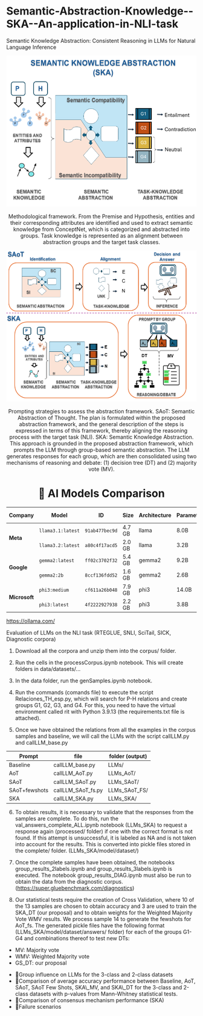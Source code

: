 # Semantic-Abstraction-Knowledge--SKA--An-application-in-NLI-task
Semantic Knowledge Abstraction: Consistent Reasoning in LLMs for Natural Language Inference

<div align="center">
<img src="imgs/Framework.png" 
     alt="Framework" 
     width="600" 
     height="400"
     title="Framework">


Methodological framework. From the Premise and Hypothesis, entities and their corresponding attributes are identified and used to extract semantic knowledge from ConceptNet, which is categorized and abstracted into groups. Task knowledge is represented as an alignment between abstraction groups and the target task classes.

<img src="imgs/SKA.png" 
     alt="" 
     width="600" 
     height="400"
     title="Semantic Knowledge Abstraction (SKA)">


Prompting strategies to assess the abstraction framework. SAoT: Semantic Abstraction of Thought. The plan is formulated within the proposed abstraction framework, and the general description of the steps is expressed in terms of this framework, thereby aligning the reasoning process with the target task (NLI). SKA: Semantic Knowledge Abstraction. This approach is grounded in the proposed abstraction
framework, which prompts the LLM through group-based semantic abstraction. The LLM generates responses for each group, which are then consolidated using two mechanisms of reasoning and debate: (1) decision tree (DT) and (2) majority vote (MV).


# 🤖 AI Models Comparison
  
</div>

<table>
  <thead>
    <tr>
      <th>Company</th>
      <th>Model</th>
      <th>ID</th>
      <th>Size</th>
      <th>Architecture</th>
      <th>Parameters</th>
      <th>Quantization</th>
      <th>Context Length</th>
      <th>Embedding Length</th>
    </tr>
  </thead>
  <tbody>
    <tr>
      <td rowspan="2"><strong>Meta</strong></td>
      <td><code>llama3.1:latest</code></td>
      <td><code>91ab477bec9d</code></td>
      <td>4.7 GB</td>
      <td>llama</td>
      <td>8.0B</td>
      <td>Q4_0</td>
      <td>131072</td>
      <td>4096</td>
    </tr>
    <tr>
      <td><code>llama3.2:latest</code></td>
      <td><code>a80c4f17acd5</code></td>
      <td>2.0 GB</td>
      <td>llama</td>
      <td>3.2B</td>
      <td>Q4_K_M</td>
      <td>131072</td>
      <td>3072</td>
    </tr>
    <tr>
      <td rowspan="2"><strong>Google</strong></td>
      <td><code>gemma2:latest</code></td>
      <td><code>ff02c3702f32</code></td>
      <td>5.4 GB</td>
      <td>gemma2</td>
      <td>9.2B</td>
      <td>Q4_0</td>
      <td>8192</td>
      <td>3584</td>
    </tr>
    <tr>
      <td><code>gemma2:2b</code></td>
      <td><code>8ccf136fdd52</code></td>
      <td>1.6 GB</td>
      <td>gemma2</td>
      <td>2.6B</td>
      <td>Q4_0</td>
      <td>8192</td>
      <td>2304</td>
    </tr>
    <tr>
      <td rowspan="2"><strong>Microsoft</strong></td>
      <td><code>phi3:medium</code></td>
      <td><code>cf611a26b048</code></td>
      <td>7.9 GB</td>
      <td>phi3</td>
      <td>14.0B</td>
      <td>Q4_0</td>
      <td>131072</td>
      <td>5120</td>
    </tr>
    <tr>
      <td><code>phi3:latest</code></td>
      <td><code>4f2222927938</code></td>
      <td>2.2 GB</td>
      <td>phi3</td>
      <td>3.8B</td>
      <td>Q4_0</td>
      <td>131072</td>
      <td>3072</td>
    </tr>
  </tbody>
</table>

https://ollama.com/

Evaluation of LLMs on the NLI task (RTEGLUE, SNLI, SciTail, SICK, Diagnostic corpora)

1. Download all the corpora and unzip them into the corpus/ folder.
2. Run the cells in the processCorpus.ipynb notebook. This will create folders in data/datasets/...
3. In the data folder, run the genSamples.ipynb notebook.
4. Run the commands (comands file) to execute the script Relaciones_TH_esp.py, which will search for P-H relations and create groups G1, G2, G3, and G4.
For this, you need to have the virtual environment called rit with Python 3.9.13 (the requirements.txt file is attached).

5. Once we have obtained the relations from all the examples in the corpus samples and baseline, we will call the LLMs with the script callLLM.py and callLLM_base.py

<table>
  <thead>
    <tr><th>Prompt</th><th>file</th><th>folder (output)</th></tr>
  </thead>
  <tbody>
    <tr><td>Baseline</td><td>        callLLM_base.py</td><td>    LLMs/</tr>
    <tr><td>AoT     </td><td>        callLLM_AoT.py </td><td>    LLMs_AoT/</tr>
    <tr><td>SAoT     </td><td>        callLLM_SAoT.py </td><td>    LLMs_SAoT/</tr>
    <tr><td>SAoT+fewshots     </td><td>        callLLM_SAoT_fs.py </td><td>    LLMs_SAoT_FS/</tr>
    <tr><td>SKA     </td><td>        callLLM_SKA.py </td><td>    LLMs_SKA/</tr>
  </tbody>
</table>


6. To obtain results, it is necessary to validate that the responses from the samples are complete. To do this, run the val_answers_complete_ALL.ipynb notebook (LLMs_SKA) to request a response again (processed/ folder) if one with the correct format is not found. If this attempt is unsuccessful, it is labeled as NA and is not taken into account for the results. This is converted into pickle files stored in the complete/ folder. (LLMs_SKA/model/dataset/)

7. Once the complete samples have been obtained, the notebooks group_results_2labels.ipynb and group_results_3labels.ipynb is executed. The notebook group_results_DIAG.ipynb must also be run to obtain the data from the diagnostic corpus. (https://super.gluebenchmark.com/diagnostics)

8. Our statistical tests require the creation of Cross Validation, where 10 of the 13 samples are chosen to obtain accuracy and 3 are used to train the SKA_DT (our proposal) and to obtain weights for the Weighted Majority Vote WMV results. We process sample 14 to generate the fewshots for AoT_fs.
The generated pickle files have the following format (LLMs_SKA/model/dataset/answers/ folder) for each of the groups G1-G4 and combinations thereof to test new DTs:

<ul class="lista-tarjetas">
    <li>MV: Majority vote</li>
    <li>WMV: Weighted Majority vote</li>
    <li>GS_DT: our proposal </li>
</ul>

<ul class="lista-emoji">
    <li>🚀Group influence on LLMs for the 3-class and 2-class datasets</li>
    <li>🚀Comparison of average accuracy performance between Baseline, AoT, SAoT, SAoT Few Shots, SKA\_MV, and SKA\_DT for the 3-class and 2-class datasets with p-values from Mann-Whitney statistical tests.</li>
    <li>🚀Comparison of consensus mechanism performance (SKA)</li>
    <li>🚀Failure scenarios</li>
</ul>


